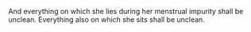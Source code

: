 And everything on which she lies during her menstrual impurity shall be unclean. Everything also on which she sits shall be unclean.
